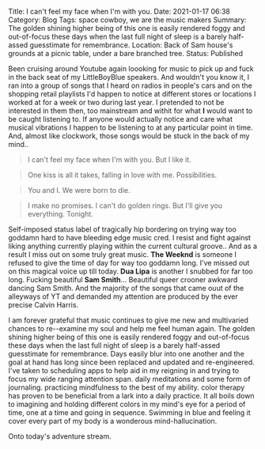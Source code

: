 Title: I can't feel my face when I'm with you.
Date: 2021-01-17 06:38
Category: Blog
Tags: space cowboy, we are the music makers
Summary: The golden shining higher being of this one is easily rendered foggy and out-of-focus these days when the last full night of sleep is a barely half-assed guesstimate for remembrance.
Location: Back of Sam house's grounds at a picnic table, under a bare branched  tree.
Status: Published


Been cruising around Youtube again loooking for music to pick up and fuck in the back seat of my LittleBoyBlue speakers. And wouldn't you know it, I ran into a group of songs that I heard on radios in people's cars and on the shopping retail playlists I'd happen to notice at different stores or locations I worked at for a week or two during last year. I pretended to not be interested in them then, too mainstream and withit for what **I** would want to be caught listening to. If anyone would actually notice and care what musical vibrations I happen to be listening to at any particular point in time. And, almost like clockwork, those songs would be stuck in the back of my mind..
 
> I can't feel my face when I'm with you. But I like it.  
  
> One kiss is all it takes, falling in love with me. Possibilities.  
  
> You and I. We were born to die.  
  
> I make no promises. I can't do golden rings. But I'll give you everything. Tonight. 
  
Self-imposed status label of tragically hip bordering on trying way too goddamn hard to have bleeding edge music cred. I resist and fight against liking anything currently playing within the current cultural groove.. And as a result I miss out on some truly great music. __The Weeknd__ is someone I refused to give the time of day for way too goddamn long. I've missed out on this magical voice up till today. __Dua Lipa__ is another I snubbed for far too long.  Fucking beautiful __Sam Smith__... Beautiful queer crooner awkward dancing Sam Smith. And the majority of the songs that came ouut of the alleyways of YT and demanded my attention are produced by the ever precise Calvin Harris. 

I am forever grateful that music continues to give me new and multivaried chances to re--examine my soul and help me feel human again. The golden shining higher being of this one is easily rendered foggy and out-of-focus these days when the last full night of sleep is a barely half-assed guesstimate for remembrance. Days easily blur into one another and the goal at hand has long since been replaced and updated and re-engineered. I've taken to scheduling apps  to help aid in my reigning in and trying to focus my wide ranging attention span. daily meditations and some form of journaling. practicing mindfulness to the best of my ability. color therapy has proven to be beneficial from a lark into a daily practice. It all boils down to imagining and holding different colors in my mind's eye for a period of time, one at a time and going in sequence. Swimming in blue and feeling it cover every part of my body is a wonderous mind-hallucination. 

 Onto today's adventure stream. 
